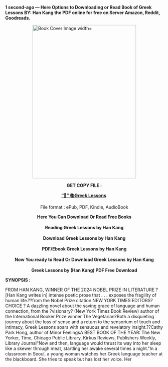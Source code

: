 <p><strong>1 second-ago &mdash; Here Options to Downloading or Read Book of Greek Lessons BY: Han Kang the PDF online for free on Server Amazon, Reddit, Goodreads.</strong></p><p><a href="https://yuzong16a.web.app/apply/61686012-greek-lessons"><img style="display: block; margin-left: auto; margin-right: auto;" src="https://i.gr-assets.com/images/S/compressed.photo.goodreads.com/books/1728665371l/61686012.jpg" alt="Book Cover Image width=" width="330" height="488" /></a></p><p style="text-align: center;"><strong>GET COPY FILE :</strong></p><p style="text-align: center;"><strong><a href="https://yuzong16a.web.app/apply/61686012-greek-lessons" target="_blank" rel="noopener">“📢” 📚Greek Lessons</a>&nbsp;</strong></p><p style="text-align: center;">File format : ePub, PDF, Kindle, AudioBook</p><div style="text-align: center;"><strong>Here You Can Download Or Read Free Books</strong></div><div style="text-align: center;">&nbsp;</div><div style="text-align: center;"><strong>Reading Greek Lessons by Han Kang</strong></div><div style="text-align: center;">&nbsp;</div><div style="text-align: center;"><strong>Download Greek Lessons by Han Kang</strong></div><div style="text-align: center;">&nbsp;</div><div style="text-align: center;"><strong>PDF/Ebook Greek Lessons by Han Kang</strong></div><div style="text-align: center;">&nbsp;</div><div style="text-align: center;"><strong>Now You ready to Read Or Download Greek Lessons by Han Kang</strong></div><div style="text-align: center;">&nbsp;</div><div style="text-align: center;"><strong>Greek Lessons by (Han Kang) PDF Free Download</strong></div><p><strong>SYNOPSIS :</strong></p><p>FROM HAN KANG, WINNER OF THE 2024 NOBEL PRIZE IN LITERATURE ?[Han Kang writes in] intense poetic prose that . . . exposes the fragility of human life.??from the Nobel Prize citation NEW YORK TIMES EDITORS? CHOICE ? A dazzling novel about the saving grace of language and human connection, from the ?visionary? (New York Times Book Review) author of the International Booker Prize winner The Vegetarian?Both a disquieting journey about the loss of sense and a return to the sensorium of touch and intimacy, Greek Lessons soars with sensuous and revelatory insight.??Cathy Park Hong, author of Minor FeelingsA BEST BOOK OF THE YEAR: The New Yorker, Time, Chicago Public Library, Kirkus Reviews, Publishers Weekly, Library Journal"Now and then, language would thrust its way into her sleep like a skewer through meat, startling her awake several times a night."In a classroom in Seoul, a young woman watches her Greek language teacher at the blackboard. She tries to speak but has lost her voice. Her </p>

